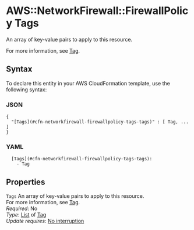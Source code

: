 # AWS::NetworkFirewall::FirewallPolicy Tags<a name="aws-properties-networkfirewall-firewallpolicy-tags"></a>

An array of key\-value pairs to apply to this resource\.

For more information, see [Tag](https://docs.aws.amazon.com/AWSCloudFormation/latest/UserGuide/aws-properties-resource-tags.html)\.

## Syntax<a name="aws-properties-networkfirewall-firewallpolicy-tags-syntax"></a>

To declare this entity in your AWS CloudFormation template, use the following syntax:

### JSON<a name="aws-properties-networkfirewall-firewallpolicy-tags-syntax.json"></a>

```
{
  "[Tags](#cfn-networkfirewall-firewallpolicy-tags-tags)" : [ Tag, ... ]
}
```

### YAML<a name="aws-properties-networkfirewall-firewallpolicy-tags-syntax.yaml"></a>

```
  [Tags](#cfn-networkfirewall-firewallpolicy-tags-tags): 
    - Tag
```

## Properties<a name="aws-properties-networkfirewall-firewallpolicy-tags-properties"></a>

`Tags`  <a name="cfn-networkfirewall-firewallpolicy-tags-tags"></a>
An array of key\-value pairs to apply to this resource\.  
For more information, see [Tag](https://docs.aws.amazon.com/AWSCloudFormation/latest/UserGuide/aws-properties-resource-tags.html)\.  
*Required*: No  
*Type*: [List](#aws-properties-networkfirewall-firewallpolicy-tags) of [Tag](#aws-properties-networkfirewall-firewallpolicy-tags)  
*Update requires*: [No interruption](https://docs.aws.amazon.com/AWSCloudFormation/latest/UserGuide/using-cfn-updating-stacks-update-behaviors.html#update-no-interrupt)